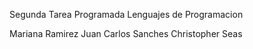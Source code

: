 Segunda Tarea Programada Lenguajes de Programacion

Mariana Ramirez
Juan Carlos Sanches
Christopher Seas 
